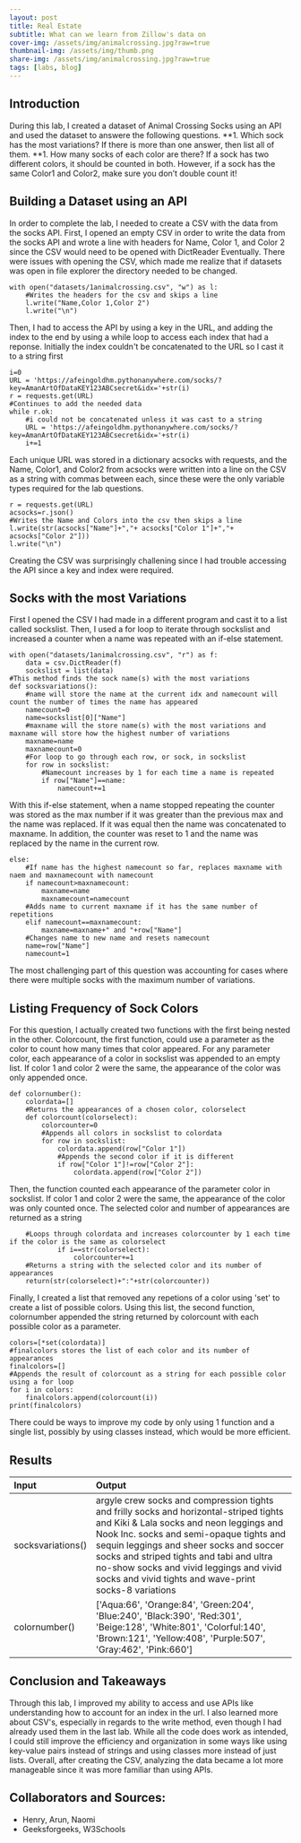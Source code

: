 ```yaml
---
layout: post
title: Real Estate 
subtitle: What can we learn from Zillow's data on
cover-img: /assets/img/animalcrossing.jpg?raw=true
thumbnail-img: /assets/img/thumb.png
share-img: /assets/img/animalcrossing.jpg?raw=true
tags: [labs, blog]
---
```




## Introduction

During this lab, I created a dataset of Animal Crossing Socks using an API and used the dataset to answere the following questions.
**1. Which sock has the most variations? If there is more than one answer, then list all of them.
**1. How many socks of each color are there? If a sock has two different colors, it should be counted in both. However, if a sock has the same Color1 and Color2, make sure you don’t double count it!

## Building a Dataset using an API

In order to complete the lab, I needed to create a CSV with the data from the socks API. First, I opened an empty CSV in order to write the data from the socks API and wrote a line with headers for Name, Color 1, and Color 2 since the CSV would need to be opened with DictReader Eventually. There were issues with opening the CSV, which made me realize that if datasets was open in file explorer the directory needed to be changed.
```
with open("datasets/1animalcrossing.csv", "w") as l:
    #Writes the headers for the csv and skips a line
    l.write("Name,Color 1,Color 2")
    l.write("\n")
```
Then, I had to access the API by using a key in the URL, and adding the index to the end by using a while loop to access each index that had a reponse. Initially the index couldn't be concatenated to the URL so I cast it to  a string first
```
i=0
URL = 'https://afeingoldhm.pythonanywhere.com/socks/?key=AmanArtOfDataKEY123ABCsecret&idx='+str(i)
r = requests.get(URL)
#Continues to add the needed data 
while r.ok:
    #i could not be concatenated unless it was cast to a string
    URL = 'https://afeingoldhm.pythonanywhere.com/socks/?key=AmanArtOfDataKEY123ABCsecret&idx='+str(i)
    i+=1
```
Each unique URL was stored in a dictionary acsocks with requests, and the Name, Color1, and Color2 from acsocks were written into a line on the CSV as a string with commas between each, since these were the only variable types required for the lab questions.
```
r = requests.get(URL)
acsocks=r.json()
#Writes the Name and Colors into the csv then skips a line
l.write(str(acsocks["Name"]+","+ acsocks["Color 1"]+","+ acsocks["Color 2"]))
l.write("\n")
```
Creating the CSV was surprisingly challening since I had trouble accessing the API since a key and index were required.

## Socks with the most Variations

First I opened the CSV I had made in a different program and cast it to a list called sockslist. Then, I used a for loop to iterate through sockslist and increased a counter when a name was repeated with an if-else statement.
```
with open("datasets/1animalcrossing.csv", "r") as f:
    data = csv.DictReader(f)
    sockslist = list(data)
#This method finds the sock name(s) with the most variations
def socksvariations():
    #name will store the name at the current idx and namecount will count the number of times the name has appeared
    namecount=0
    name=sockslist[0]["Name"]
    #maxname will the store name(s) with the most variations and maxname will store how the highest number of variations
    maxname=name
    maxnamecount=0
    #For loop to go through each row, or sock, in sockslist
    for row in sockslist:
        #Namecount increases by 1 for each time a name is repeated
        if row["Name"]==name:
            namecount+=1
```
With this if-else statement, when a name stopped repeating the counter was stored as the max number if it was greater than the previous max and the name was replaced. If it was equal then the name was concatenated to maxname. In addition, the counter was reset to 1 and the name was replaced by the name in the current row.
```
else:
    #If name has the highest namecount so far, replaces maxname with naem and maxnamecount with namecount
    if namecount>maxnamecount:
        maxname=name
        maxnamecount=namecount
    #Adds name to current maxname if it has the same number of repetitions
    elif namecount==maxnamecount:
        maxname=maxname+" and "+row["Name"]
    #Changes name to new name and resets namecount
    name=row["Name"]
    namecount=1
```
The most challenging part of this question was accounting for cases where there were multiple socks with the maximum number of variations.
## Listing Frequency of Sock Colors
 
For this question, I actually created two functions with the first being nested in the other. 
Colorcount, the first function, could use a parameter as the color to count how many times that color appeared. For any parameter color, each appearance of a color in sockslist was appended to an empty list. If color 1 and color 2 were the same, the appearance of the color was only appended once.
```
def colornumber():
    colordata=[]
    #Returns the appearances of a chosen color, colorselect
    def colorcount(colorselect):
        colorcounter=0
        #Appends all colors in sockslist to colordata
        for row in sockslist:
            colordata.append(row["Color 1"])
            #Appends the second color if it is different
            if row["Color 1"]!=row["Color 2"]:
                colordata.append(row["Color 2"])
```
Then, the function counted each appearance of the parameter color in sockslist. If color 1 and color 2 were the same, the appearance of the color was only counted once. The selected color and number of appearances are returned as a string
```
    #Loops through colordata and increases colorcounter by 1 each time if the color is the same as colorselect
            if i==str(colorselect):
                colorcounter+=1
    #Returns a string with the selected color and its number of appearances
    return(str(colorselect)+":"+str(colorcounter))
```
Finally, I created a list that removed any repetions of a color using 'set' to create a list of possible colors. Using this list, the second function, colornumber appended the string returned by colorcount with each possible color as a parameter.
```
colors=[*set(colordata)]
#finalcolors stores the list of each color and its number of appearances
finalcolors=[]
#Appends the result of colorcount as a string for each possible color using a for loop
for i in colors:
    finalcolors.append(colorcount(i))
print(finalcolors)
```

There could be ways to improve my code by only using 1 function and a single list, possibly by using classes instead, which would be more efficient.

 
## Results

| Input | Output | 
| :------ |:--- | 
| socksvariations() | argyle crew socks and compression tights and frilly socks and horizontal-striped tights and Kiki & Lala socks and neon leggings and Nook Inc. socks and semi-opaque tights and sequin leggings and sheer socks and soccer socks and striped tights and tabi and ultra no-show socks and vivid leggings and vivid socks and vivid tights and wave-print socks-8 variations | 
| colornumber() | ['Aqua:66', 'Orange:84', 'Green:204', 'Blue:240', 'Black:390', 'Red:301', 'Beige:128', 'White:801', 'Colorful:140', 'Brown:121', 'Yellow:408', 'Purple:507', 'Gray:462', 'Pink:660'] | 



## Conclusion and Takeaways

Through this lab, I improved my ability to access and use APIs like understanding how to account for an index in the url. I also learned more about CSV's, especially in regards to the write method, even though I had already used them in the last lab. While all the code does work as intended, I could still improve the efficiency and organization in some ways like using key-value pairs instead of strings and using classes more instead of just lists. Overall, after creating the CSV, analyzing the data became a lot more manageable since it was more familiar than using APIs.

## Collaborators and Sources:

* Henry, Arun, Naomi
* Geeksforgeeks, W3Schools
